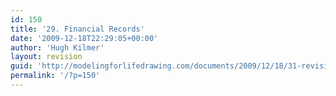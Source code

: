 ```yaml
---
id: 150
title: '29. Financial Records'
date: '2009-12-18T22:29:05+00:00'
author: 'Hugh Kilmer'
layout: revision
guid: 'http://modelingforlifedrawing.com/documents/2009/12/18/31-revision/'
permalink: '/?p=150'
---
```


